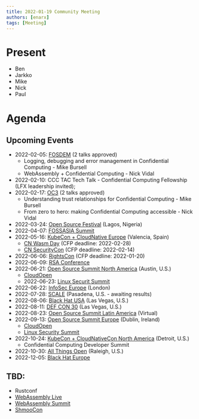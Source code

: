 ```yaml
---
title: 2022-01-19 Community Meeting
authors: [enarx]
tags: [Meeting]
---
```

# Present
* Ben
* Jarkko
* Mike
* Nick
* Paul

# Agenda

## Upcoming Events

- 2022-02-05: [FOSDEM](https://fosdem.org/2022/) (2 talks approved)
  - Logging, debugging and error management in Confidential Computing - Mike Bursell
  - WebAssembly + Confidential Computing - Nick Vidal
- 2022-02-10: CCC TAC Tech Talk - Confidential Computing Fellowship (LFX leadership invited);
- 2022-02-17: [OC3](https://www.oc3.dev/) (2 talks approved)
  - Understanding trust relationships for Confidential Computing - Mike Bursell
  - From zero to hero: making Confidential Computing accessible - Nick Vidal
- 2022-03-24: [Open Source Festival](https://festival.oscafrica.org/) (Lagos, Nigeria)
- 2022-04-07: [FOSSASIA Summit](https://eventyay.com/e/6b901f56)
- 2022-05-16: [KubeCon + CloudNative Europe](https://events.linuxfoundation.org/kubecon-cloudnativecon-europe/) (Valencia, Spain)
  - [CN Wasm Day](https://events.linuxfoundation.org/cloud-native-wasm-day-europe/) (CFP deadline: 2022-02-28)
  - [CN SecurityCon](https://events.linuxfoundation.org/cloud-native-securitycon-europe/) (CFP deadline: 2022-02-14)
- 2022-06-06: [RightsCon](https://www.rightscon.org/) (CFP deadline: 2022-01-20)
- 2022-06-09: [RSA Conference](https://www.rsaconference.com/)
- 2022-06-21: [Open Source Summit North America](https://events.linuxfoundation.org/open-source-summit-north-america/) (Austin, U.S.)
  - [CloudOpen](https://events.linuxfoundation.org/open-source-summit-north-america/about/cloudopen/)
  - 2022-06-23: [Linux Securit Summit](https://events.linuxfoundation.org/linux-security-summit-north-america/)
- 2022-06-22: [InfoSec Europe](https://www.infosecurityeurope.com/) (London)
- 2022-07-28: [SCALE](https://www.socallinuxexpo.org/scale/19x) (Pasadena, U.S. - awaiting results)
- 2022-08-06: [Black Hat USA](https://www.blackhat.com) (Las Vegas, U.S.)
- 2022-08-11: [DEF CON 30](https://defcon.org/) (Las Vegas, U.S.)
- 2022-08-23: [Open Source Summit Latin America](https://events.linuxfoundation.org/open-source-summit-latin-america/) (Virtual)
- 2022-09-13: [Open Source Summit Europe](https://events.linuxfoundation.org/open-source-summit-europe/) (Dublin, Ireland)
  - [CloudOpen](https://events.linuxfoundation.org/open-source-summit-europe/about/cloudopen/)
  - [Linux Security Summit](https://events.linuxfoundation.org/linux-security-summit-europe/)
- 2022-10-24: [KubeCon + CloudNativeCon North America](https://events.linuxfoundation.org/kubecon-cloudnativecon-north-america/) (Detroit, U.S.)
  - Confidential Computing Developer Summit
- 2022-10-30: [All Things Open](https://2021.allthingsopen.org/save-the-date-2022/) (Raleigh, U.S.)
- 2022-12-05: [Black Hat Europe](https://www.blackhat.com)

## TBD:

- Rustconf
- [WebAssembly Live](https://www.webassembly.live/)
- [WebAssembly Summit](https://webassembly-summit.org/)
- [ShmooCon](https://www.shmoocon.org)